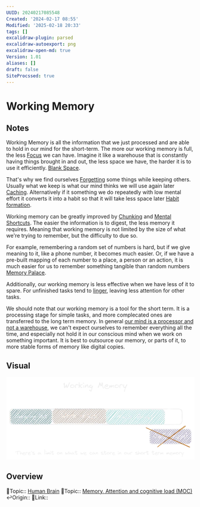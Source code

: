 ```yaml
---
UUID: 20240217085548
Created: '2024-02-17 08:55'
Modified: '2025-02-18 20:33'
tags: []
excalidraw-plugin: parsed
excalidraw-autoexport: png
excalidraw-open-md: true
Version: 1.01
aliases: []
draft: false
SiteProcssed: true
---
```


# Working Memory

## Notes

Working Memory is all the information that we just processed and are able to hold in our mind for the short-term. The more our working memory is full, the less [Focus](/notes/focus.md) we can have. Imagine it like a warehouse that is constantly having things brought in and out, the less space we have, the harder it is to use it efficiently. [Blank Space](/notes/blank-space.md).

That's why we find ourselves [Forgetting](/notes/forgetfulness.md) some things while keeping others. Usually what we keep is what our mind thinks we will use again later [Caching](/notes/caching.md). Alternatively if it something we do repeatedly with low mental effort it converts it into a habit so that it will take less space later [Habit formation](/notes/habit-formation.md).

Working memory can be greatly improved by [Chunking](/notes/chunking.md) and [Mental Shortcuts](/notes/mental-shortcuts.md). The easier the information is to digest, the less memory it requires. Meaning that working memory is not limited by the size of what we're trying to remember, but the difficulty to due so.

For example, remembering a random set of numbers is hard, but if we give meaning to it, like a phone number, it becomes much easier. Or, if we have a pre-built mapping of each number to a place, a person or an action, it is much easier for us to remember something tangible than random numbers [Memory Palace](/notes/memory-palace.md).

Additionally, our working memory is less effective when we have less of it to spare. For unfinished tasks tend to [linger](/notes/attention-residue.md), leaving less attention for other tasks.

We should note that our working memory is a tool for the short term. It is a processing stage for simple tasks, and more complecated ones are transferred to the long term memory. In general [our mind is a processor and not a warehouse](/notes/our-mind-is-a-processor-and-not-a-warehouse.md), we can't expect ourselves to remember everything all the time, and especially not hold it in our conscious mind when we work on something important. It is best to outsource our memory, or parts of it, to more stable forms of memory like digital copies.

## Visual

![Working Memory.webp](/notes/working-memory.webp)

## Overview
🔼Topic:: [Human Brain](/notes/human-brain.md)
🔼Topic:: [Memory, Attention and cognitive load (MOC)](/mocs/memory-attention-and-cognitive-load-moc.md)
↩️Origin::
🔗Link::

